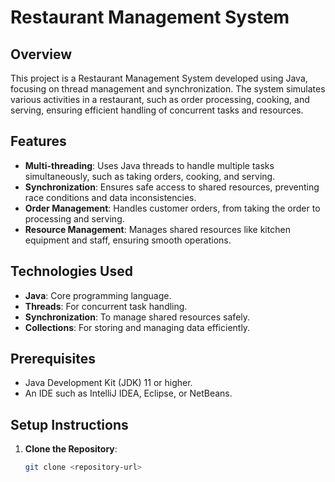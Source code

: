 # Restaurant Management System

## Overview
This project is a Restaurant Management System developed using Java, focusing on thread management and synchronization. The system simulates various activities in a restaurant, such as order processing, cooking, and serving, ensuring efficient handling of concurrent tasks and resources.

## Features
- **Multi-threading**: Uses Java threads to handle multiple tasks simultaneously, such as taking orders, cooking, and serving.
- **Synchronization**: Ensures safe access to shared resources, preventing race conditions and data inconsistencies.
- **Order Management**: Handles customer orders, from taking the order to processing and serving.
- **Resource Management**: Manages shared resources like kitchen equipment and staff, ensuring smooth operations.

## Technologies Used
- **Java**: Core programming language.
- **Threads**: For concurrent task handling.
- **Synchronization**: To manage shared resources safely.
- **Collections**: For storing and managing data efficiently.

## Prerequisites
- Java Development Kit (JDK) 11 or higher.
- An IDE such as IntelliJ IDEA, Eclipse, or NetBeans.

## Setup Instructions

1. **Clone the Repository**:
   ```sh
   git clone <repository-url>
